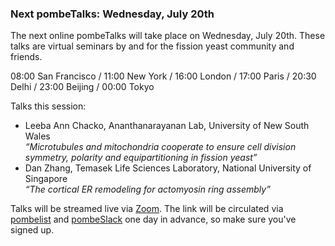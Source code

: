 ### Next pombeTalks: Wednesday, July 20th
<!-- pombase_flags: frontpage -->
<!-- newsfeed_thumbnail: PombeTalks32px.png -->

The next online pombeTalks will take place on Wednesday, July 20th.
These talks are virtual seminars by and for the fission yeast
community and friends.

08:00 San Francisco / 11:00 New York / 16:00 London / 17:00 Paris / 20:30 Delhi / 23:00 Beijing / 00:00 Tokyo

Talks this session:

 - Leeba Ann Chacko, Ananthanarayanan Lab, University of New South Wales \
   *“Microtubules and mitochondria cooperate to ensure cell division symmetry, polarity and equipartitioning in fission yeast”*
 - Dan Zhang, Temasek Life Sciences Laboratory, National University of Singapore \
   *“The cortical ER remodeling for actomyosin ring assembly”*

Talks will be streamed live via [Zoom](https://zoom.us/). The link
will be circulated via
[pombelist](https://lists.cam.ac.uk/mailman/listinfo/ucam-pombelist)
and [pombeSlack](http://spombe.slack.com) one day in advance, so make sure you've signed up.
